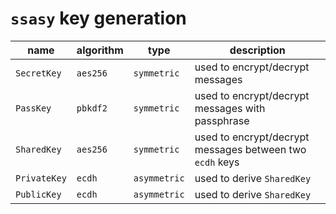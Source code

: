# `ssasy` key generation

| name         | algorithm | type         | description                                              |
| ------------ | --------- | ------------ | -------------------------------------------------------- |
| `SecretKey`  | `aes256`  | `symmetric`  | used to encrypt/decrypt messages                         |
| `PassKey`    | `pbkdf2`  | `symmetric`  | used to encrypt/decrypt messages with passphrase         |
| `SharedKey`  | `aes256`  | `symmetric`  | used to encrypt/decrypt messages between two `ecdh` keys |
| `PrivateKey` | `ecdh`    | `asymmetric` | used to derive `SharedKey`                               |
| `PublicKey`  | `ecdh`    | `asymmetric` | used to derive `SharedKey`                               |
